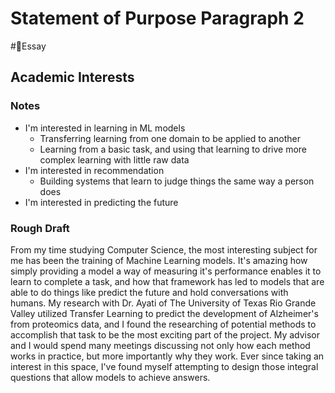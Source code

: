# Statement of Purpose Paragraph 2
#📝Essay 

## Academic Interests

### Notes

- I'm interested in learning in ML models
	- Transferring learning from one domain to be applied to another
	- Learning from a basic task, and using that learning to drive more complex learning with little raw data
- I'm interested in recommendation
	- Building systems that learn to judge things the same way a person does
- I'm interested in predicting the future

### Rough Draft

From my time studying Computer Science, the most interesting subject for me has been the training of Machine Learning models. It's amazing how simply providing a model a way of measuring it's performance enables it to learn to complete a task, and how that framework has led to models that are able to do things like predict the future and hold conversations with humans. My research with Dr. Ayati of The University of Texas Rio Grande Valley utilized Transfer Learning to predict the development of Alzheimer's from proteomics data, and I found the researching of potential methods to accomplish that task to be the most exciting part of the project. My advisor and I would spend many meetings discussing not only how each method works in practice, but more importantly why they work. Ever since taking an interest in this space, I've found myself attempting to design those integral questions that allow models to achieve answers.